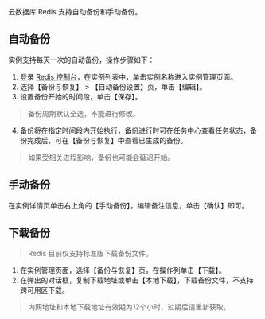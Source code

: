 云数据库 Redis 支持自动备份和手动备份。

## 自动备份
实例支持每天一次的自动备份，操作步骤如下：
1. 登录 [Redis 控制台](https://console.cloud.tencent.com/redis)，在实例列表中，单击实例名称进入实例管理页面。
2. 选择【备份与恢复】 > 【自动备份设置】页，单击【编辑】。
3. 设置备份开始的时间段，单击【保存】。
>备份周期默认全选，不能进行修改。
>

4. 备份将在指定时间段内开始执行，备份进行时可在任务中心查看任务状态，备份完成后，可在【备份与恢复】中查看已生成的备份。
>如果受相关进程影响，备份也可能会延迟开始。

## 手动备份
在实例详情页单击右上角的【手动备份】，编辑备注信息，单击【确认】即可。

## 下载备份
>Redis 目前仅支持标准版下载备份文件。

1. 在实例管理页面，选择【备份与恢复】页，在操作列单击【下载】。
2. 在弹出的对话框，复制下载地址或单击【本地下载】，下载备份文件，不支持跨可用区下载。
>内网地址和本地下载地址有效期为12个小时，过期后请重新获取。
